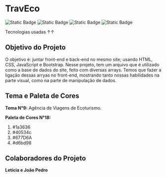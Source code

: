 # TravEco

![Static Badge](https://img.shields.io/badge/HTML-EA2F14?style=flat&logo=html5&logoColor=%23fff)
![Static Badge](https://img.shields.io/badge/CSS-0065F8?style=flat&logo=css&logoColor=%23fff)
![Static Badge](https://img.shields.io/badge/JavaScript-%231a3636?style=flat&logo=javascript&logoColor=%23fff)
![Static Badge](https://img.shields.io/badge/Bootstrap-725CAD?style=flat&logo=bootstrap&logoColor=%23fff)

Tecnologias usadas ↑↑


## Objetivo do Projeto

O objetivo é: juntar front-end e back-end no mesmo site; usando HTML, CSS, JavaScript e Bootstrap. Nesse projeto, tem um arquivo que é utilizado como a base de dados do site, feito com diversas arrays. Temos que fazer a ligação dessas arryas no front-end, mostrando tanto nossas habilidades na parte visual, como na parte de manipulação de dados.

## Tema e Paleta de Cores

**Tema N°9:** Agência de Viagens de Ecoturismo.

**Paleta de Cores N°18:** 
1. #1a3636
2. #40534c
3. #677D6A
4. #d6bd98

## Colaboradores do Projeto

**Letícia e João Pedro**
